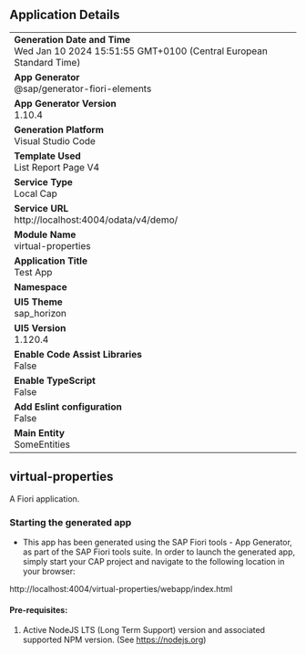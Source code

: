 ## Application Details
|               |
| ------------- |
|**Generation Date and Time**<br>Wed Jan 10 2024 15:51:55 GMT+0100 (Central European Standard Time)|
|**App Generator**<br>@sap/generator-fiori-elements|
|**App Generator Version**<br>1.10.4|
|**Generation Platform**<br>Visual Studio Code|
|**Template Used**<br>List Report Page V4|
|**Service Type**<br>Local Cap|
|**Service URL**<br>http://localhost:4004/odata/v4/demo/
|**Module Name**<br>virtual-properties|
|**Application Title**<br>Test App|
|**Namespace**<br>|
|**UI5 Theme**<br>sap_horizon|
|**UI5 Version**<br>1.120.4|
|**Enable Code Assist Libraries**<br>False|
|**Enable TypeScript**<br>False|
|**Add Eslint configuration**<br>False|
|**Main Entity**<br>SomeEntities|

## virtual-properties

A Fiori application.

### Starting the generated app

-   This app has been generated using the SAP Fiori tools - App Generator, as part of the SAP Fiori tools suite.  In order to launch the generated app, simply start your CAP project and navigate to the following location in your browser:

http://localhost:4004/virtual-properties/webapp/index.html

#### Pre-requisites:

1. Active NodeJS LTS (Long Term Support) version and associated supported NPM version.  (See https://nodejs.org)



